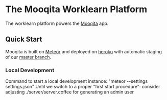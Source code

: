 # The Mooqita Worklearn Platform
The worklearn platform powers the [Mooqita](https://www.mooqita.org) app.

## Quick Start

Mooqita is built on [Meteor](https://www.meteor.com/) and deployed on [heroku](https://www.heroku.com) with automatic staging of our [master branch](https://github.com/Mooqita/worklearn/tree/master).

### Local Development

Command to start a local development instance: "meteor --settings settings.json"
Until we switch to a proper "first start procedure": consider adjusting ./server/server.coffee for generating an admin user